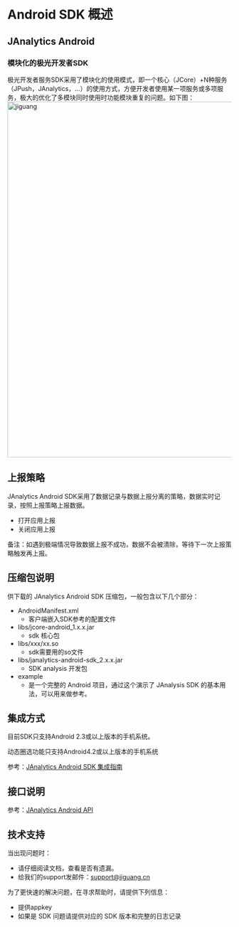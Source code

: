 # Android SDK 概述
<style>
img[alt= jiguang] { width: 800px; }
</style>
## JAnalytics Android
### 模块化的极光开发者SDK
极光开发者服务SDK采用了模块化的使用模式，即一个核心（JCore）+N种服务（JPush，JAnalytics，...）的使用方式，方便开发者使用某一项服务或多项服务，极大的优化了多模块同时使用时功能模块重复的问题。如下图：
![jiguang](./image/sdk_model.png)

## 上报策略
JAnalytics Android SDK采用了数据记录与数据上报分离的策略，数据实时记录，按照上报策略上报数据。

+ 打开应用上报
+ 关闭应用上报

备注：如遇到极端情况导致数据上报不成功，数据不会被清除，等待下一次上报策略触发再上报。

## 压缩包说明
供下载的 JAnalytics Android SDK 压缩包，一般包含以下几个部分：

+ AndroidManifest.xml
	+ 客户端嵌入SDK参考的配置文件
+ libs/jcore-android_1.x.x.jar
	+ sdk 核心包
+ libs/xxx/xx.so
	+ sdk需要用的so文件
+ libs/janalytics-android-sdk_2.x.x.jar
	+ SDK analysis 开发包
+ example
	+ 是一个完整的 Android 项目，通过这个演示了 JAnalysis SDK 的基本用法，可以用来做参考。

## 集成方式
目前SDK只支持Android 2.3或以上版本的手机系统。

动态圈选功能只支持Android4.2或以上版本的手机系统

参考：[JAnalytics Android SDK 集成指南](android_guide)

## 接口说明
参考：[JAnalytics Android API](android_api)

## 技术支持

当出现问题时：

+ 请仔细阅读文档，查看是否有遗漏。
+ 给我们的support发邮件：[support&#64;jiguang.cn](mailto:support&#64;jigung.cn)

为了更快速的解决问题，在寻求帮助时，请提供下列信息：

+ 提供appkey
+ 如果是 SDK 问题请提供对应的 SDK 版本和完整的日志记录

